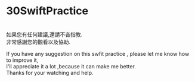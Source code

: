 # 30SwiftPractice
<br /> 
如果您有任何建議,還請不吝指教.<br /> 
非常感謝您的觀看以及協助.

If you have any suggestion on this swfit practice , please let me know how to improve it,<br /> 
I'll appreciate it a lot ,because it can make me better. <br />
Thanks for your watching and help.<br />

